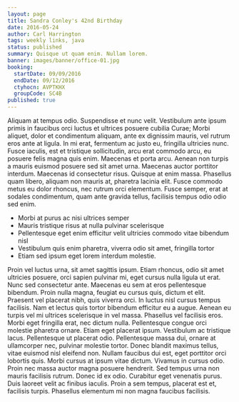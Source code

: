 ```yaml
---
layout: page
title: Sandra Conley's 42nd Birthday
date: 2016-05-24
author: Carl Harrington
tags: weekly links, java
status: published
summary: Quisque ut quam enim. Nullam lorem.
banner: images/banner/office-01.jpg
booking:
  startDate: 09/09/2016
  endDate: 09/12/2016
  ctyhocn: AVPTKHX
  groupCode: SC4B
published: true
---
```

Aliquam at tempus odio. Suspendisse et nunc velit. Vestibulum ante ipsum primis in faucibus orci luctus et ultrices posuere cubilia Curae; Morbi aliquet, dolor et condimentum aliquam, ante ex dignissim mauris, vel rutrum eros ante at ligula. In mi erat, fermentum ac justo eu, fringilla ultricies nunc. Fusce iaculis, est et tristique sollicitudin, arcu erat commodo arcu, eu posuere felis magna quis enim. Maecenas et porta arcu. Aenean non turpis a mauris euismod posuere sed sit amet urna. Maecenas auctor porttitor interdum. Maecenas id consectetur risus. Quisque at enim massa. Phasellus quam libero, aliquam non mauris at, pharetra lacinia elit. Fusce commodo metus eu dolor rhoncus, nec rutrum orci elementum. Fusce semper, erat at sodales condimentum, quam ante gravida tellus, facilisis tempus odio odio sed enim.

* Morbi at purus ac nisi ultrices semper
* Mauris tristique risus at nulla pulvinar scelerisque
* Pellentesque eget enim efficitur velit ultricies commodo vitae bibendum nisl
* Vestibulum quis enim pharetra, viverra odio sit amet, fringilla tortor
* Etiam sed ipsum eget lorem interdum molestie.

Proin vel luctus urna, sit amet sagittis ipsum. Etiam rhoncus, odio sit amet ultricies posuere, orci sapien pulvinar mi, eget cursus nulla ligula ut erat. Nunc sed consectetur ante. Maecenas eu sem at eros pellentesque bibendum. Proin nulla magna, feugiat eu cursus quis, dictum et elit. Praesent vel placerat nibh, quis viverra orci. In luctus nisl cursus tempus facilisis. Nam et lectus quis tortor bibendum efficitur eu a augue. Aenean eu turpis vel mi ultrices scelerisque in vel massa. Phasellus vel facilisis eros. Morbi eget fringilla erat, nec dictum nulla. Pellentesque congue orci molestie pharetra ornare. Etiam eget placerat ipsum. Vestibulum ac tristique lacus. Pellentesque ut placerat odio. Pellentesque massa dui, ornare at ullamcorper nec, pulvinar molestie tortor.
Donec blandit maximus tellus, vitae euismod nisl eleifend non. Nullam faucibus dui est, eget porttitor orci lobortis quis. Morbi cursus at ipsum vitae dictum. Vivamus in cursus odio. Proin nec massa auctor magna posuere hendrerit. Sed tempus urna non mauris facilisis rutrum. Donec id ex odio. Curabitur eget venenatis purus. Duis laoreet velit ac finibus iaculis. Proin a sem tempus, placerat est et, facilisis turpis. Phasellus elementum mi non magna faucibus facilisis.
